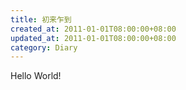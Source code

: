 ```yaml
---
title: 初来乍到
created_at: 2011-01-01T08:00:00+08:00
updated_at: 2011-01-01T08:00:00+08:00
category: Diary
---
```


Hello World!
